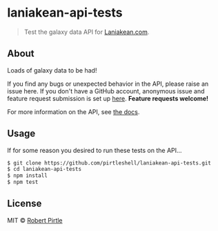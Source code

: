 # laniakean-api-tests

> Test the galaxy data API for [Laniakean.com](http://laniakean.com/).

## About

Loads of galaxy data to be had!

If you find any bugs or unexpected behavior in the API, please raise an issue here. If you don't have a GitHub account, anonymous issue and feature request submission is set up [here](https://gitreports.com/issue/PirtleShell/laniakean-api-tests). **Feature requests welcome!**

For more information on the API, see [the docs](http://laniakean.com/api).

## Usage

If for some reason you desired to run these tests on the API...

```bash
$ git clone https://github.com/pirtleshell/laniakean-api-tests.git
$ cd laniakean-api-tests
$ npm install
$ npm test
```

## License

MIT &copy; [Robert Pirtle](https://pirtle.xyz/)
